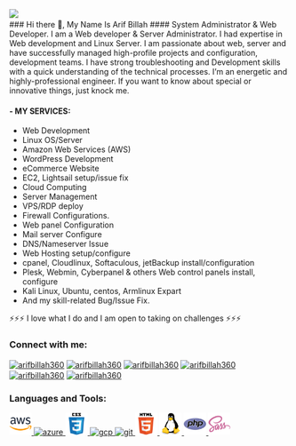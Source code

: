 <img src="https://arifbillah.com/wp-content/uploads/2022/09/arifbillah360com.png" />
<br>
### Hi there 👋, My Name Is Arif Billah
#### System Administrator & Web Developer.
I am a Web developer & Server Administrator. I had expertise in Web development and Linux Server. I am passionate about web, server and have successfully managed high-profile projects and configuration, development teams. I have strong troubleshooting and Development skills with a quick understanding of the technical processes.  I’m an energetic and highly-professional engineer. If you want to know about special or innovative things, just knock me. 

#### - MY SERVICES:
- Web Development
- Linux OS/Server
- Amazon Web Services (AWS)
- WordPress Development
- eCommerce Website
- EC2, Lightsail setup/issue fix
- Cloud Computing
- Server Management
- VPS/RDP deploy
- Firewall Configurations.
- Web panel Configuration
- Mail server Configure
- DNS/Nameserver Issue
- Web Hosting setup/configure
- cpanel, Cloudlinux, Softaculous, jetBackup install/configuration
- Plesk, Webmin, Cyberpanel & others Web control panels install, configure
- Kali Linux, Ubuntu, centos, Armlinux Expart
- And my skill-related Bug/Issue Fix. 


 ⚡⚡⚡ I love what I do and I am open to taking on challenges ⚡⚡⚡


<h3 align="left">Connect with me:</h3>
<p align="left">
<a href="https://twitter.com/arifbillah360" target="blank"><img align="center" src="https://raw.githubusercontent.com/rahuldkjain/github-profile-readme-generator/master/src/images/icons/Social/twitter.svg" alt="arifbillah360" height="30" width="40" /></a>
<a href="https://linkedin.com/in/arifbillah360" target="blank"><img align="center" src="https://raw.githubusercontent.com/rahuldkjain/github-profile-readme-generator/master/src/images/icons/Social/linked-in-alt.svg" alt="arifbillah360" height="30" width="40" /></a>
<a href="https://fb.com/arifbillah360" target="blank"><img align="center" src="https://raw.githubusercontent.com/rahuldkjain/github-profile-readme-generator/master/src/images/icons/Social/facebook.svg" alt="arifbillah360" height="30" width="40" /></a>
<a href="https://instagram.com/arifbillah360" target="blank"><img align="center" src="https://raw.githubusercontent.com/rahuldkjain/github-profile-readme-generator/master/src/images/icons/Social/instagram.svg" alt="arifbillah360" height="30" width="40" /></a>
<a href="https://dribbble.com/arifbillah360" target="blank"><img align="center" src="https://raw.githubusercontent.com/rahuldkjain/github-profile-readme-generator/master/src/images/icons/Social/dribbble.svg" alt="arifbillah360" height="30" width="40" /></a>
<a href="https://www.behance.net/arifbillah360" target="blank"><img align="center" src="https://raw.githubusercontent.com/rahuldkjain/github-profile-readme-generator/master/src/images/icons/Social/behance.svg" alt="arifbillah360" height="30" width="40" /></a>
</p>

<h3 align="left">Languages and Tools:</h3>
<p align="left"> <a href="https://aws.amazon.com" target="_blank" rel="noreferrer"> <img src="https://raw.githubusercontent.com/devicons/devicon/master/icons/amazonwebservices/amazonwebservices-original-wordmark.svg" alt="aws" width="40" height="40"/> </a> <a href="https://azure.microsoft.com/en-in/" target="_blank" rel="noreferrer"> <img src="https://www.vectorlogo.zone/logos/microsoft_azure/microsoft_azure-icon.svg" alt="azure" width="40" height="40"/> </a> <a href="https://www.w3schools.com/css/" target="_blank" rel="noreferrer"> <img src="https://raw.githubusercontent.com/devicons/devicon/master/icons/css3/css3-original-wordmark.svg" alt="css3" width="40" height="40"/> </a> <a href="https://cloud.google.com" target="_blank" rel="noreferrer"> <img src="https://www.vectorlogo.zone/logos/google_cloud/google_cloud-icon.svg" alt="gcp" width="40" height="40"/> </a> <a href="https://git-scm.com/" target="_blank" rel="noreferrer"> <img src="https://www.vectorlogo.zone/logos/git-scm/git-scm-icon.svg" alt="git" width="40" height="40"/> </a> <a href="https://www.w3.org/html/" target="_blank" rel="noreferrer"> <img src="https://raw.githubusercontent.com/devicons/devicon/master/icons/html5/html5-original-wordmark.svg" alt="html5" width="40" height="40"/> </a> <a href="https://www.linux.org/" target="_blank" rel="noreferrer"> <img src="https://raw.githubusercontent.com/devicons/devicon/master/icons/linux/linux-original.svg" alt="linux" width="40" height="40"/> </a> <a href="https://www.php.net" target="_blank" rel="noreferrer"> <img src="https://raw.githubusercontent.com/devicons/devicon/master/icons/php/php-original.svg" alt="php" width="40" height="40"/> </a> <a href="https://sass-lang.com" target="_blank" rel="noreferrer"> <img src="https://raw.githubusercontent.com/devicons/devicon/master/icons/sass/sass-original.svg" alt="sass" width="40" height="40"/> </a> </p>

